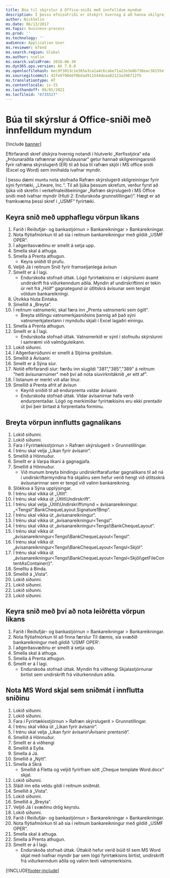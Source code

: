```yaml
---
title: Búa til skýrslur á Office-sniði með innfelldum myndum
description: Í þessu efnisatriði er útskýrt hvernig á að hanna skilgreiningar rafrænnar skýrslugerðar til að mynda rafræn skjöl í Excel og Word sem innihalda innfelldar myndir.
author: NickSelin
ms.date: 06/13/2017
ms.topic: business-process
ms.prod: ''
ms.technology: ''
audience: Application User
ms.reviewer: kfend
ms.search.region: Global
ms.author: nselin
ms.search.validFrom: 2016-06-30
ms.dyn365.ops.version: AX 7.0.0
ms.openlocfilehash: 6ec9f3013c1e365a3ca1a4c6cabe71a22e3e8b730eac38155ef023fe68107524
ms.sourcegitcommit: 42fe9790ddf0bdad911544deaa82123a396712fb
ms.translationtype: HT
ms.contentlocale: is-IS
ms.lasthandoff: 08/05/2021
ms.locfileid: "6735527"
---
```

# <a name="generate-reports-in-office-format-that-have-embedded-images"></a>Búa til skýrslur á Office-sniði með innfelldum myndum

[!include [banner](../../includes/banner.md)]

Eftirfarandi skref útskýra hvernig notandi í hlutverki „Kerfisstjóra“ eða „Þróunaraðila rafrænnar skýrslulausnar“ getur hannað skilgreiningarsnið fyrir rafræna skýrslugerð (ER) til að búa til rafræn skjöl í MS office sniði (Excel og Word) sem innihalda ívafnar myndir.

Í þessu dæmi muntu nota stofnaða Rafræn skýrslugerð skilgreiningar fyrir sýni fyrirtæki, „Litware, Inc.“.  Til að ljúka þessum skrefum, verður fyrst að ljúka við skrefin í verkefnaleiðbeiningar „Rafræn skýrslugerð í MS Office sniði með ívafnar myndir (Hluti 2: Endurskoða grunnstillingar)“. Hægt er að framkvæma þessi skref í „USMF“ fyrirtæki.


## <a name="run-format-with-initial-model-mapping"></a>Keyra snið með upphaflegu vörpun líkans
1. Farið í Reiðufjár- og bankastjórnun > Bankareikningar > Bankareikningar.
2. Nota flýtiafmörkun til að sía í reitnum bankareikningur með gildið „USMF OPER“.
3. Í aðgerðasvæðinu er smellt á setja upp.
4. Smella skal á athuga.
5. Smella á Prenta athugun.
    * Keyra sniðið til prufu.  
6. Veljið Já í reitnum Snið fyrir framseljanlega ávísun
7. Smellt er á Í lagi.
    * Endurskoða stofnað úttak. Lógó fyrirtækisins er í skýrslunni ásamt undirskrift frá viðurkenndum aðila. Myndin af undirskriftinni er tekin úr reit frá „Hólf“ gagnategund úr útlitskrá ávísunar sem tengist völdum bankareikningi.  
8. Útvíkka hluta Eintaka.
9. Smellið á „Breyta“.
10. Í reitnum vatnsmerki, skal færa inn „Prenta vatnsmerki sem ógilt“.
    * Breyta stillingu vatnsmerkjasniðsins þannig að það sýni vatnsmerkjatextann í mynduðu skjali í Excel lagaðri einingu.  
11. Smella á Prenta athugun.
12. Smellt er á Í lagi.
    * Endurskoða stofnað úttak. Vatnsmerkið er sýnt í stofnuðu skýrslunni í samræmi við valmöguleikann.  
13. Lokið síðunni.
14. Í Aðgerðarrúðunni er smellt á Stjórna greiðslum.
15. Smellið á Ávísanir.
16. Smellt er á Sýna síur.
17. Notið eftirfarandi síur: færðu inn síugildi "381","385","389" á reitnum "heiti ávísunarnúmer" með því að nota síuvirknitáknið „er eitt af".
18. Í listanum er merkt við allar línur.
19. Smellið á Prenta afrit af ávísun
    * Keyrið sniðið til að endurprenta valdar ávísanir.  
    * Endurskoða stofnað úttak. Vldar ávísanirnar hafa verið endurprentaðar. Lógó og merkimiðar fyrirtækisins eru ekki prentaðir út því þeir birtast á forprentaða forminu.  

## <a name="modify-the-mapping-of-the-imported-data-model"></a>Breyta vörpun innflutts gagnalíkans
1. Lokið síðunni.
2. Lokið síðunni.
3. Fara í Fyrirtækisstjórnun > Rafræn skýrslugerð > Grunnstillingar.
4. Í trénu skal velja „Líkan fyrir ávísanir“.
5. Smellið á Hönnuður.
6. Smellt er á Varpa líkani á gagnagjafa.
7. Smellið á Hönnuður.
    * Við munum breyta bindingu undirskriftarafurðar gagnalíkans til að ná í undirskriftarmyndina frá skjalinu sem hefur verið hengt við útlitsskrá ávísunarinnar sem er tengd við valinn bankareikning.  
8. Slökkva á Sýna upplýsingar.
9. Í trénu skal víkka út „Útlit“.
10. Í trénu skal víkka út „Útlit\Undirskrift“.
11. Í trénu skal velja „Útlit\Undirskrift\mynd = ávísanareikningur.„<Tengsl“.BankChequeLayout.Signature1Bmp“.
12. Í trénu skal víkka út „ávísanareikningur“.
13. Í trénu skal víkka út „ávísanareikningur\<Tengsl“.
14. Í trénu skal víkka út „ávísanareikningur\<Tengsl\BankChequeLayout“.
15. Í trénu skal víkka út „ávísanareikningur\<Tengsl\BankChequeLayout\<Tengsl“.
16. Í trénu skal víkka út „ávísanareikningur\<Tengsl\BankChequeLayout\<Tengsl\<Skjöl“.
17. Í trénu skal víkka út „ávísanareikningur\<Tengsl\BankChequeLayout\<Tengsl\<Skjöl\getFileContentAsContainer()“.
18. Smelltu á Binda.
19. Smellið á „Vista“.
20. Lokið síðunni.
21. Lokið síðunni.
22. Lokið síðunni.
23. Lokið síðunni.

## <a name="run-format-using-the-adjusted-model-mapping"></a>Keyra snið með því að nota leiðrétta vörpun líkans
1. Farið í Reiðufjár- og bankastjórnun > Bankareikningar > Bankareikningar.
2. Nota flýtiafmörkun til að finna færslur Til dæmis, sía svæðið bankareikningur með gildið 'USMF OPER'.
3. Í aðgerðasvæðinu er smellt á setja upp.
4. Smella skal á athuga.
5. Smella á Prenta athugun.
6. Smellt er á Í lagi.
    * Endurskoða stofnað úttak. Myndin frá viðhengi Skjalastjórnunar birtist sem undirskrift frá viðurkenndum aðila.  

## <a name="use-ms-word-document-as-a-template-in-the-imported-format"></a>Nota MS Word skjal sem sniðmát í innflutta sniðinu
1. Lokið síðunni.
2. Lokið síðunni.
3. Fara í Fyrirtækisstjórnun > Rafræn skýrslugerð > Grunnstillingar.
4. Í trénu skal víkka út „Líkan fyrir ávísanir“.
5. Í trénu skal velja „Líkan fyrir ávísanir\Ávísanir prentsnið“.
6. Smellið á Hönnuður.
7. Smellt er á viðhengi
8. Smellið á Eyða.
9. Smella á Já.
10. Smellið á „Nýtt“.
11. Smella á Skrá
    * Smellið á Fletta og veljið fyrirfram sótt „Cheque template Word.docx“ skjal.  
12. Lokið síðunni.
13. Sláið inn eða veldu gildi í reitnum sniðmát.
14. Smellið á „Vista“.
15. Lokið síðunni.
16. Smellið á „Breyta“.
17. Veljið Já í svæðinu drög keyrslu.
18. Lokið síðunni.
19. Farið í Reiðufjár- og bankastjórnun > Bankareikningar > Bankareikningar.
20. Nota flýtiafmörkun til að sía í reitnum bankareikningur með gildið „USMF OPER“.
21. Smella skal á athuga.
22. Smella á Prenta athugun.
23. Smellt er á Í lagi.
    * Endurskoða stofnað úttak. Úttakið hefur verið búið til sem MS Word skjal með ívafnar myndir þar sem lógó fyrirtækisins birtist, undirskrift frá viðurkenndum aðila og valinn texti vatnsmerkisins.  



[!INCLUDE[footer-include](../../../../includes/footer-banner.md)]